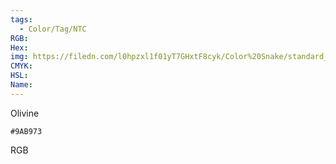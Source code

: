 ```yaml
---
tags:
  - Color/Tag/NTC
RGB:
Hex:
img: https://filedn.com/l0hpzxl1f01yT7GHxtF8cyk/Color%20Snake/standard_csv_to_svg//9AB973.svg
CMYK:
HSL:
Name:
---
```

Olivine
```palette
#9AB973
```
RGB
